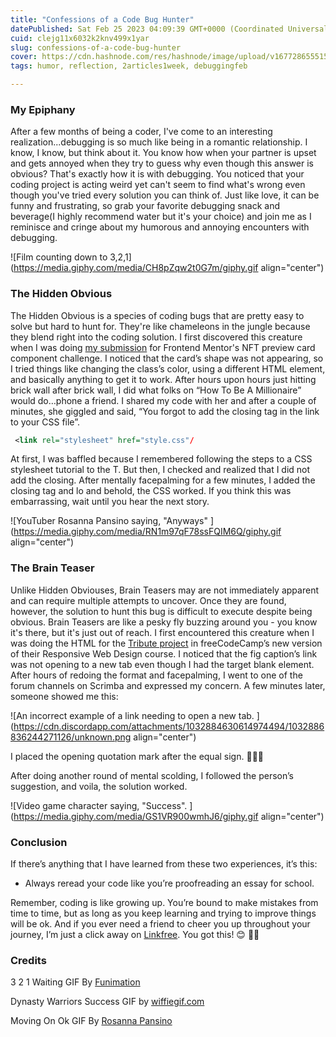 ```yaml
---
title: "Confessions of a Code Bug Hunter"
datePublished: Sat Feb 25 2023 04:09:39 GMT+0000 (Coordinated Universal Time)
cuid: clejg11x6032k2knv499x1yar
slug: confessions-of-a-code-bug-hunter
cover: https://cdn.hashnode.com/res/hashnode/image/upload/v1677286555157/23beb719-9595-4e7b-8f51-534ba4a4b5e3.png
tags: humor, reflection, 2articles1week, debuggingfeb

---
```


### My Epiphany

After a few months of being a coder, I've come to an interesting realization...debugging is so much like being in a romantic relationship. I know, I know, but think about it. You know how when your partner is upset and gets annoyed when they try to guess why even though this answer is obvious? That's exactly how it is with debugging. You noticed that your coding project is acting weird yet can't seem to find what's wrong even though you've tried every solution you can think of. Just like love, it can be funny and frustrating, so grab your favorite debugging snack and beverage(I highly recommend water but it's your choice) and join me as I reminisce and cringe about my humorous and annoying encounters with debugging.

![Film counting down to 3,2,1](https://media.giphy.com/media/CH8pZqw2t0G7m/giphy.gif align="center")

### The Hidden Obvious

The Hidden Obvious is a species of coding bugs that are pretty easy to solve but hard to hunt for. They're like chameleons in the jungle because they blend right into the coding solution. I first discovered this creature when I was doing [my submission](https://www.frontendmentor.io/solutions/nft-component-preview-card-with-html-css-and-a-dash-of-flexbox-z-IfvYeSrJ) for Frontend Mentor's NFT preview card component challenge. I noticed that the card’s shape was not appearing, so I tried things like changing the class’s color, using a different HTML element, and basically anything to get it to work. After hours upon hours just hitting brick wall after brick wall, I did what folks on “How To Be A Millionaire” would do…phone a friend. I shared my code with her and after a couple of minutes, she giggled and said, “You forgot to add the closing tag in the link to your CSS file”.

```xml
 <link rel="stylesheet" href="style.css"/
```

At first, I was baffled because I remembered following the steps to a CSS stylesheet tutorial to the T. But then, I checked and realized that I did not add the closing. After mentally facepalming for a few minutes, I added the closing tag and lo and behold, the CSS worked. If you think this was embarrassing, wait until you hear the next story.

![YouTuber Rosanna Pansino saying, "Anyways" ](https://media.giphy.com/media/RN1m97qF78ssFQIM6Q/giphy.gif align="center")

### The Brain Teaser

Unlike Hidden Obviouses, Brain Teasers may are not immediately apparent and can require multiple attempts to uncover. Once they are found, however, the solution to hunt this bug is difficult to execute despite being obvious. Brain Teasers are like a pesky fly buzzing around you - you know it's there, but it's just out of reach. I first encountered this creature when I was doing the HTML for the [Tribute project](https://rihanna-tribute-page.christinebelzi1.repl.co/) in freeCodeCamp’s new version of their Responsive Web Design course. I noticed that the fig caption’s link was not opening to a new tab even though I had the target blank element. After hours of redoing the format and facepalming, I went to one of the forum channels on Scrimba and expressed my concern. A few minutes later, someone showed me this:

![An incorrect example of a link needing to open a new tab. ](https://cdn.discordapp.com/attachments/1032884630614974494/1032886836244271126/unknown.png align="center")

I placed the opening quotation mark after the equal sign. 🤦🏽‍♀️

After doing another round of mental scolding, I followed the person’s suggestion, and voila, the solution worked.

![Video game character saying, "Success". ](https://media.giphy.com/media/GS1VR900wmhJ6/giphy.gif align="center")

### Conclusion

If there’s anything that I have learned from these two experiences, it’s this:

* Always reread your code like you’re proofreading an essay for school.
    

Remember, coding is like growing up. You’re bound to make mistakes from time to time, but as long as you keep learning and trying to improve things will be ok. And if you ever need a friend to cheer you up throughout your journey, I’m just a click away on [Linkfree](https://linkfree.eddiehub.io/CBID2). You got this! 😊 👍🏾

### Credits

3 2 1 Waiting GIF By [Funimation](https://media.giphy.com/media/CH8pZqw2t0G7m/giphy.gif)

Dynasty Warriors Success GIF by [wiffiegif.com](https://media.giphy.com/media/GS1VR900wmhJ6/giphy.gif)

Moving On Ok GIF By [Rosanna Pansino](https://media.giphy.com/media/RN1m97qF78ssFQIM6Q/giphy.gif)